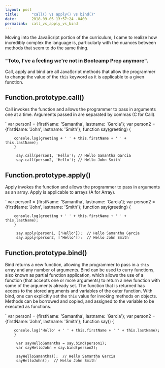```yaml
---
layout: post
title:      "call() vs apply() vs bind()"
date:       2018-09-05 13:57:24 -0400
permalink:  call_vs_apply_vs_bind
---
```



Moving into the JavaScript portion of the curriculum, I came to realize how incredibly complex the language is, particularly with the nuances between methods that seem to do the same thing. 

### "Toto, I've a feeling we're not in Bootcamp Prep anymore".

Call, apply and bind are all JavaScript methods that allow the programmer to change the value of the `this` keyword as it is applicable to a given function. 

## Function.prototype.call()
Call invokes the function and allows the programmer to pass in arguments one at a time. Arguments passed in are separated by commas (C for Call).

`
var person1 = {firstName: 'Samantha', lastname: 'Garcia'};
  var person2 ={firstName: 'John', lastname: 'Smith'};
     function say(greeting) {
		 
		console.log(greeting + ' ' + this.firstName + ' ' + this.lastName);
		}
		
		 say.call(person1, 'Hello'); // Hello Samantha Garcia
		 say.call(person2, 'Hello'); // Hello John Smith`

## Function.prototype.apply()
Apply invokes the function and allows the programmer to pass in arguments as an array. Apply is applicable to arrays (A for Array).

`
var person1 = {firstName: 'Samantha', lastname: 'Garcia'};
  var person2 ={firstName: 'John', lastname: 'Smith'};
     function say(greeting) {
		 
		console.log(greeting + ' ' + this.firstName + ' ' + this.lastName);
		}
		
		 say.apply(person1, ['Hello']);  // Hello Samantha Garcia
		 say.apply(person2, ['Hello']);  // Hello John Smith`

## Function.prototype.bind()
Bind returns a new function, allowing the programmer to pass in a `this` array and any number of arguments. Bind can be used to curry functions, also known as partial function application, which allows the use of a function (that accepts one or more arguments) to return a new function with some of the arguments already set. The function that is returned has access to the stored arguments and variables of the outer function. With bind, one can explicitly set the `this` value for invoking methods on objects. Methods can be borrowed and copied, and assigned to the variable to be executed as functions.

`
var person1 = {firstName: 'Samantha', lastname: 'Garcia'};
  var person2 ={firstName: 'John', lastname: 'Smith'};
     function say() {
		 
		console.log('Hello' + ' ' + this.firstName + ' ' + this.lastName);
		}
		
		 var sayHelloSamantha = say.bind(person1);
		 var sayHelloJohn = say.bind(person2);
		 
		 sayHelloSamantha();  // Hello Samantha Garcia
		 sayHelloJohn();  // Hello John Smith`
